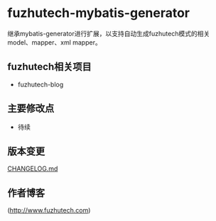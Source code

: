 # fuzhutech-mybatis-generator
继承mybatis-generator进行扩展，以支持自动生成fuzhutech模式的相关model、mapper、xml mapper。

## fuzhutech相关项目
* fuzhutech-blog

## 主要修改点
* 待续
## 版本变更

[CHANGELOG.md](https://github.com/fuzhutech/fuzhutech--mybatis-generator/blob/master/CHANGELOG.md)
## 作者博客
  (http://www.fuzhutech.com)
